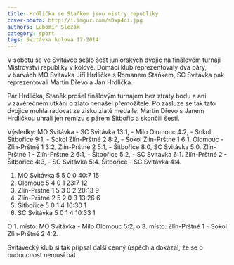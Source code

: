 ```yaml
---
title: Hrdlička se Staňkem jsou mistry republiky
cover-photo: http://i.imgur.com/sDxp4oi.jpg
authors: Lubomír Slezák
category: sport
tags: Svitávka kolová 17-2014
---
```


V sobotu se ve Svitávce sešlo šest juniorských dvojic na finálovém turnaji Mistrovství republiky v kolové. Domácí klub reprezentovaly dva páry, v barvách MO Svitávka Jiří Hrdlička s Romanem Staňkem, SC Svitávka pak reprezentovali Martin Dřevo a Jan Hrdlička.

Pár Hrdlička, Staněk prošel finálovým turnajem bez ztráty bodu a ani v závěrečném utkání o zlato nenašel přemožitele. Po zásluze se tak tato dvojice mohla radovat ze zisku zlaté medaile.
Martin Dřevo s Janem Hrdličkou uhráli jen remízu s párem Šitbořic a skončili šestí. 

Výsledky: MO Svitávka - SC Svitávka 13:1, - Milo Olomouc 4:2, - Sokol Šitbořice 9:1, - Sokol Zlín-Prštné 2 8:2, - Sokol Zlín-Prštné 1 6:1. Olomouc - Zlín-Prštné 1 3:2, Zlín-Prštné 2 5:1, - Šitbořice 8:0, SC Svitávka 5:0. Zlín-Prštné 1 - Zlín-Prštné 2 6:1, - Šitbořice 5:2, - SC Svitávka 6:1. Zlín-Prštné 2 - Šitbořice 4:3, - SC Svitávka 5:4. Šitbořice - SC Svitávka 4:4. 

1. MO Svitávka 	5 5 0 0 	40:7 	15
2. Olomouc 	5 4 0 1 	23:7 	12
3. Zlín-Prštné 1 	5 3 0 2 	20:13 	9
4. Zlín-Prštné 2 	5 2 0 3 	13:26 	6
5. Šitbořice 	5 0 1 4 	10:30 	1
6. SC Svitávka 	5 0 1 4 	10:33 	1

O 1. místo: MO Svitávka - Milo Olomouc 5:2, o 3. místo: Zlín-Prštné 1 - Sokol Zlín-Prštné 2 4:2.

Svitávecký klub si tak připsal další cenný úspěch a dokázal, že se o budoucnost nemusí bát.